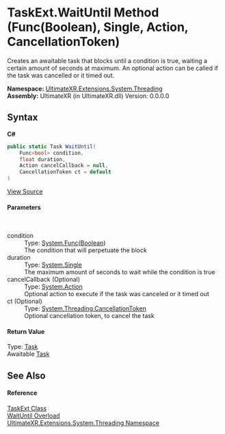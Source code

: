 # TaskExt.WaitUntil Method (Func(Boolean), Single, Action, CancellationToken)
 

Creates an awaitable task that blocks until a condition is true, waiting a certain amount of seconds at maximum. An optional action can be called if the task was cancelled or it timed out.

**Namespace:**&nbsp;<a href="N_UltimateXR_Extensions_System_Threading">UltimateXR.Extensions.System.Threading</a><br />**Assembly:**&nbsp;UltimateXR (in UltimateXR.dll) Version: 0.0.0.0

## Syntax

**C#**<br />
``` C#
public static Task WaitUntil(
	Func<bool> condition,
	float duration,
	Action cancelCallback = null,
	CancellationToken ct = default
)
```

<a href="UltimateXR/Scripts/Extensions/System/Threading/TaskExt.cs" rel="noopener noreferrer" title="View the source code">View Source</a><br />

#### Parameters
&nbsp;<dl><dt>condition</dt><dd>Type: <a href="https://docs.microsoft.com/dotnet/api/system.func-1" target="_blank" rel="noopener noreferrer">System.Func</a>(<a href="https://docs.microsoft.com/dotnet/api/system.boolean" target="_blank" rel="noopener noreferrer">Boolean</a>)<br />The condition that will perpetuate the block</dd><dt>duration</dt><dd>Type: <a href="https://docs.microsoft.com/dotnet/api/system.single" target="_blank" rel="noopener noreferrer">System.Single</a><br />The maximum amount of seconds to wait while the condition is true</dd><dt>cancelCallback (Optional)</dt><dd>Type: <a href="https://docs.microsoft.com/dotnet/api/system.action" target="_blank" rel="noopener noreferrer">System.Action</a><br />Optional action to execute if the task was canceled or it timed out</dd><dt>ct (Optional)</dt><dd>Type: <a href="https://docs.microsoft.com/dotnet/api/system.threading.cancellationtoken" target="_blank" rel="noopener noreferrer">System.Threading.CancellationToken</a><br />Optional cancellation token, to cancel the task</dd></dl>

#### Return Value
Type: <a href="https://docs.microsoft.com/dotnet/api/system.threading.tasks.task" target="_blank" rel="noopener noreferrer">Task</a><br />Awaitable <a href="https://docs.microsoft.com/dotnet/api/system.threading.tasks.task" target="_blank" rel="noopener noreferrer">Task</a>

## See Also


#### Reference
<a href="T_UltimateXR_Extensions_System_Threading_TaskExt">TaskExt Class</a><br /><a href="Overload_UltimateXR_Extensions_System_Threading_TaskExt_WaitUntil">WaitUntil Overload</a><br /><a href="N_UltimateXR_Extensions_System_Threading">UltimateXR.Extensions.System.Threading Namespace</a><br />
